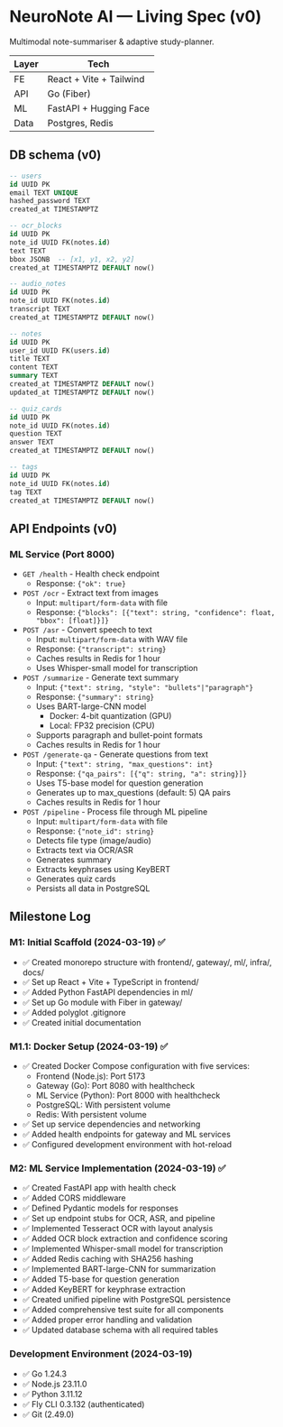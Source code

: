 # NeuroNote AI — Living Spec (v0)

Multimodal note-summariser & adaptive study-planner.

| Layer | Tech                     |
|-------|--------------------------|
| FE    | React + Vite + Tailwind  |
| API   | Go (Fiber)               |
| ML    | FastAPI + Hugging Face   |
| Data  | Postgres, Redis          |

## DB schema (v0)
```sql
-- users
id UUID PK
email TEXT UNIQUE
hashed_password TEXT
created_at TIMESTAMPTZ

-- ocr_blocks
id UUID PK
note_id UUID FK(notes.id)
text TEXT
bbox JSONB  -- [x1, y1, x2, y2]
created_at TIMESTAMPTZ DEFAULT now()

-- audio_notes
id UUID PK
note_id UUID FK(notes.id)
transcript TEXT
created_at TIMESTAMPTZ DEFAULT now()

-- notes
id UUID PK
user_id UUID FK(users.id)
title TEXT
content TEXT
summary TEXT
created_at TIMESTAMPTZ DEFAULT now()
updated_at TIMESTAMPTZ DEFAULT now()

-- quiz_cards
id UUID PK
note_id UUID FK(notes.id)
question TEXT
answer TEXT
created_at TIMESTAMPTZ DEFAULT now()

-- tags
id UUID PK
note_id UUID FK(notes.id)
tag TEXT
created_at TIMESTAMPTZ DEFAULT now()
```

## API Endpoints (v0)

### ML Service (Port 8000)
- `GET /health` - Health check endpoint
  - Response: `{"ok": true}`
- `POST /ocr` - Extract text from images
  - Input: `multipart/form-data` with file
  - Response: `{"blocks": [{"text": string, "confidence": float, "bbox": [float]}]}`
- `POST /asr` - Convert speech to text
  - Input: `multipart/form-data` with WAV file
  - Response: `{"transcript": string}`
  - Caches results in Redis for 1 hour
  - Uses Whisper-small model for transcription
- `POST /summarize` - Generate text summary
  - Input: `{"text": string, "style": "bullets"|"paragraph"}`
  - Response: `{"summary": string}`
  - Uses BART-large-CNN model
    - Docker: 4-bit quantization (GPU)
    - Local: FP32 precision (CPU)
  - Supports paragraph and bullet-point formats
  - Caches results in Redis for 1 hour
- `POST /generate-qa` - Generate questions from text
  - Input: `{"text": string, "max_questions": int}`
  - Response: `{"qa_pairs": [{"q": string, "a": string}]}`
  - Uses T5-base model for question generation
  - Generates up to max_questions (default: 5) QA pairs
  - Caches results in Redis for 1 hour
- `POST /pipeline` - Process file through ML pipeline
  - Input: `multipart/form-data` with file
  - Response: `{"note_id": string}`
  - Detects file type (image/audio)
  - Extracts text via OCR/ASR
  - Generates summary
  - Extracts keyphrases using KeyBERT
  - Generates quiz cards
  - Persists all data in PostgreSQL

## Milestone Log

### M1: Initial Scaffold (2024-03-19) ✅
- ✅ Created monorepo structure with frontend/, gateway/, ml/, infra/, docs/
- ✅ Set up React + Vite + TypeScript in frontend/
- ✅ Added Python FastAPI dependencies in ml/
- ✅ Set up Go module with Fiber in gateway/
- ✅ Added polyglot .gitignore
- ✅ Created initial documentation

### M1.1: Docker Setup (2024-03-19) ✅
- ✅ Created Docker Compose configuration with five services:
  - Frontend (Node.js): Port 5173
  - Gateway (Go): Port 8080 with healthcheck
  - ML Service (Python): Port 8000 with healthcheck
  - PostgreSQL: With persistent volume
  - Redis: With persistent volume
- ✅ Set up service dependencies and networking
- ✅ Added health endpoints for gateway and ML services
- ✅ Configured development environment with hot-reload

### M2: ML Service Implementation (2024-03-19) ✅
- ✅ Created FastAPI app with health check
- ✅ Added CORS middleware
- ✅ Defined Pydantic models for responses
- ✅ Set up endpoint stubs for OCR, ASR, and pipeline
- ✅ Implemented Tesseract OCR with layout analysis
- ✅ Added OCR block extraction and confidence scoring
- ✅ Implemented Whisper-small model for transcription
- ✅ Added Redis caching with SHA256 hashing
- ✅ Implemented BART-large-CNN for summarization
- ✅ Added T5-base for question generation
- ✅ Added KeyBERT for keyphrase extraction
- ✅ Created unified pipeline with PostgreSQL persistence
- ✅ Added comprehensive test suite for all components
- ✅ Added proper error handling and validation
- ✅ Updated database schema with all required tables

### Development Environment (2024-03-19)
- ✅ Go 1.24.3
- ✅ Node.js 23.11.0
- ✅ Python 3.11.12
- ✅ Fly CLI 0.3.132 (authenticated)
- ✅ Git (2.49.0)
